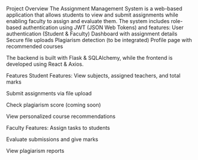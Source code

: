 Project Overview
The Assignment Management System is a web-based application that allows students to view and submit assignments while enabling faculty to assign and evaluate them. The system includes role-based authentication using JWT (JSON Web Tokens) and features:
 User authentication (Student & Faculty)
 Dashboard with assignment details
 Secure file uploads
 Plagiarism detection (to be integrated)
 Profile page with recommended courses

The backend is built with Flask & SQLAlchemy, while the frontend is developed using React & Axios.

Features
Student Features:
View subjects, assigned teachers, and total marks

Submit assignments via file upload

Check plagiarism score (coming soon)

View personalized course recommendations

Faculty Features:
Assign tasks to students

Evaluate submissions and give marks

View plagiarism reports
